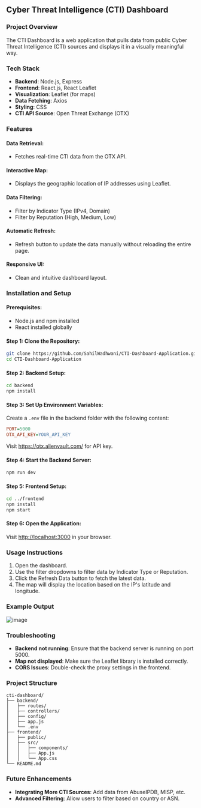 ##  Cyber Threat Intelligence (CTI) Dashboard

###  Project Overview

The CTI Dashboard is a web application that pulls data from public Cyber Threat Intelligence (CTI) sources and displays it in a visually meaningful way.

###  Tech Stack

* **Backend**: Node.js, Express
* **Frontend**: React.js, React Leaflet
* **Visualization**: Leaflet (for maps)
* **Data Fetching**: Axios
* **Styling**: CSS
* **CTI API Source**: Open Threat Exchange (OTX)

###  Features

#### Data Retrieval:

* Fetches real-time CTI data from the OTX API.

#### Interactive Map:

* Displays the geographic location of IP addresses using Leaflet.

#### Data Filtering:

* Filter by Indicator Type (IPv4, Domain)
* Filter by Reputation (High, Medium, Low)

#### Automatic Refresh:

* Refresh button to update the data manually without reloading the entire page.

#### Responsive UI:

* Clean and intuitive dashboard layout.

###  Installation and Setup

#### Prerequisites:

* Node.js and npm installed
* React installed globally

#### Step 1: Clone the Repository:

```bash
git clone https://github.com/SahilWadhwani/CTI-Dashboard-Application.git
cd CTI-Dashboard-Application
```

#### Step 2: Backend Setup:

```bash
cd backend
npm install
```

#### Step 3: Set Up Environment Variables:

Create a `.env` file in the backend folder with the following content:

```ini
PORT=5000
OTX_API_KEY=YOUR_API_KEY
```
Visit https://otx.alienvault.com/ for API key.

#### Step 4: Start the Backend Server:

```bash
npm run dev
```

#### Step 5: Frontend Setup:

```bash
cd ../frontend
npm install
npm start
```

#### Step 6: Open the Application:

Visit [http://localhost:3000](http://localhost:3000) in your browser.

###  Usage Instructions

1. Open the dashboard.
2. Use the filter dropdowns to filter data by Indicator Type or Reputation.
3. Click the Refresh Data button to fetch the latest data.
4. The map will display the location based on the IP's latitude and longitude.

###  Example Output

![image](https://github.com/user-attachments/assets/a7e81e77-ffd9-4bb9-9c55-6196b69dc0f7)


###  Troubleshooting

* **Backend not running**: Ensure that the backend server is running on port 5000.
* **Map not displayed**: Make sure the Leaflet library is installed correctly.
* **CORS Issues**: Double-check the proxy settings in the frontend.

###  Project Structure

```
cti-dashboard/
├── backend/
│   ├── routes/
│   ├── controllers/
│   ├── config/
│   ├── app.js
│   └── .env
├── frontend/
│   ├── public/
│   ├── src/
│   │   ├── components/
│   │   ├── App.js
│   │   └── App.css
└── README.md
```

###  Future Enhancements

* **Integrating More CTI Sources**: Add data from AbuseIPDB, MISP, etc.
* **Advanced Filtering**: Allow users to filter based on country or ASN.

